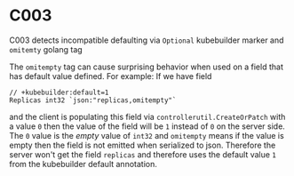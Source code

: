 # C003

C003 detects incompatible defaulting via `Optional` kubebuilder marker and
`omitemty` golang tag

The `omitempty` tag can cause surprising behavior when used on a field that has
default value defined. For example:
If we have field
```golang
// +kubebuilder:default=1
Replicas int32 `json:"replicas,omitempty"`
```
and the client is populating this field via `controllerutil.CreateOrPatch` with
a value `0` then the value of the field will be `1` instead of `0` on the
server side. The `0` value is the *empty* value of `int32` and `omitempty`
means if the value is empty then the field is not emitted when serialized to
json. Therefore the server won't get the field `replicas` and therefore uses
the default value `1` from the kubebuilder default annotation.
